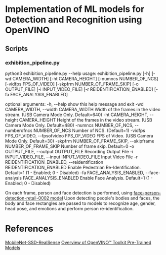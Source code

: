 # Implementation of ML models for Detection and Recognition using OpenVINO

## Scripts

### exhibition_pipeline.py

python3 exhibition_pipeline.py --help
usage: exhibition_pipeline.py [-h] [-wd CAMERA_WIDTH] [-ht CAMERA_HEIGHT]
                              [-numncs NUMBER_OF_NCS] [-vidfps FPS_OF_VIDEO]
                              [-skpfrm NUMBER_OF_FRAME_SKIP] [-o OUTPUT_FILE]
                              [-i INPUT_VIDEO_FILE]
                              [-r REIDENTIFICATION_ENABLED]
                              [-fa FACE_ANALYSIS_ENABLED]

optional arguments:
  -h, --help            show this help message and exit
  -wd CAMERA_WIDTH, --width CAMERA_WIDTH
                        Width of the frames in the video stream. (USB Camera
                        Mode Only. Default=640)
  -ht CAMERA_HEIGHT, --height CAMERA_HEIGHT
                        Height of the frames in the video stream. (USB Camera
                        Mode Only. Default=480)
  -numncs NUMBER_OF_NCS, --numberofncs NUMBER_OF_NCS
                        Number of NCS. (Default=1)
  -vidfps FPS_OF_VIDEO, --fpsofvideo FPS_OF_VIDEO
                        FPS of Video. (USB Camera Mode Only. Default=30)
  -skpfrm NUMBER_OF_FRAME_SKIP, --skipframe NUMBER_OF_FRAME_SKIP
                        Number of frame skip. Default=0
  -o OUTPUT_FILE, --output OUTPUT_FILE
                        Recording Output File
  -i INPUT_VIDEO_FILE, --input INPUT_VIDEO_FILE
                        Input Video File
  -r REIDENTIFICATION_ENABLED, --reidentification REIDENTIFICATION_ENABLED
                        Enable Pedestrian Re-Identification. Default=1 (1 -
                        Enabled; 0 - Disabled)
  -fa FACE_ANALYSIS_ENABLED, --face-analysis FACE_ANALYSIS_ENABLED
                        Enable Face Analysis. Default=1 (1 - Enabled; 0 -
                        Disabled)
                        
On each frame, person and face detection is performed, using [face-person-detection-retail-0002 model](https://github.com/opencv/open_model_zoo/blob/master/intel_models/face-person-detection-retail-0002/description/face-person-detection-retail-0002.md)
Upon detecting people's bodies and faces, the body and face rectangles are passed to models to recognize age, gender, head pose, and emotions and perform person re-identification.



# References
[MobileNet-SSD-RealSense](https://github.com/PINTO0309/MobileNet-SSD-RealSense)
[Overview of OpenVINO™ Toolkit Pre-Trained Models](https://github.com/opencv/open_model_zoo/blob/master/intel_models/index.md)
